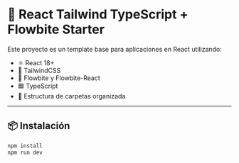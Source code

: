 # 🧪 React Tailwind TypeScript + Flowbite Starter

Este proyecto es un template base para aplicaciones en React utilizando:

- ⚛️ React 18+
- 💨 TailwindCSS
- 🧩 Flowbite y Flowbite-React
- 🟦 TypeScript
- 📁 Estructura de carpetas organizada

---

## 📦 Instalación

```bash
npm install
npm run dev
